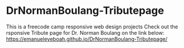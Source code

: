 # DrNormanBoulang-Tributepage
This is a freecode camp responsive web design projects
Check out the rsponsive Tribute page for Dr. Norman Boulang on the link below:
https://emanueleyeboah.github.io/DrNormanBoulang-Tributepage/
